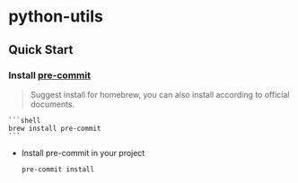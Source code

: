 # python-utils

## Quick Start

### Install [pre-commit](https://pre-commit.com/#install)

   > Suggest install for homebrew, you can also install according to official documents.

    ```shell
    brew install pre-commit
    ```

   - Install pre-commit in your project

       ```shell
       pre-commit install
       ```
